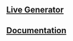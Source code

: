 ## [Live Generator](https://nmittu.github.io/330-problem-generator)
## [Documentation](https://nmittu.github.io/330-problem-generator/docs/330_problem_generator/)

